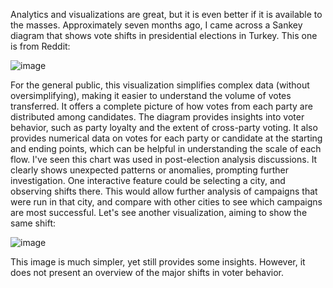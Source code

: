 Analytics and visualizations are great, but it is even better if it is available to the masses.
Approximately seven months ago, I came across a Sankey diagram that shows vote shifts in presidential elections in Turkey.
This one is from Reddit:

![image](https://github.com/OzgeAygul/CS573---Reflections/assets/77694285/cf7e4793-7f0b-4e4b-958e-5bd2ce615688)


For the general public, this visualization simplifies complex data (without oversimplifying), making it easier to understand the volume of votes transferred.
It offers a complete picture of how votes from each party are distributed among candidates.
The diagram provides insights into voter behavior, such as party loyalty and the extent of cross-party voting.
It also provides numerical data on votes for each party or candidate at the starting and ending points, which can be helpful in understanding the scale of each flow.
I've seen this chart was used in post-election analysis discussions.
It clearly shows unexpected patterns or anomalies, prompting further investigation.
One interactive feature could be selecting a city, and observing shifts there.
This would allow further analysis of campaigns that were run in that city, and compare with other cities to see which campaigns are most successful. 
Let's see another visualization, aiming to show the same shift:

![image](https://github.com/OzgeAygul/CS573---Reflections/assets/77694285/7ae050b3-4e9b-4d2a-b280-4edcb159c521)

This image is much simpler, yet still provides some insights. 
However, it does not present an overview of the major shifts in voter behavior.

